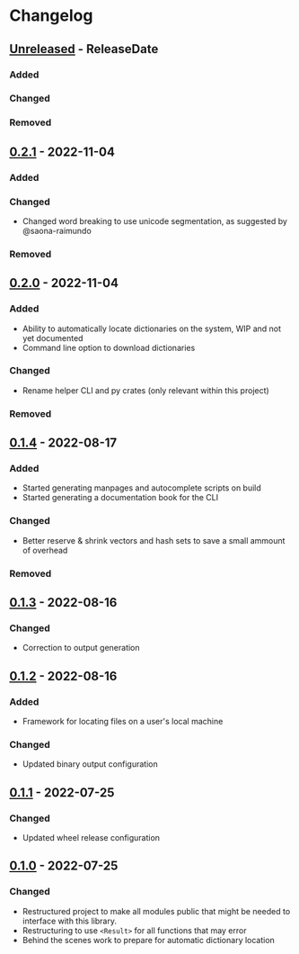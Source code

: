 # Changelog

<!-- next-header -->

## [Unreleased] - ReleaseDate

### Added

### Changed

### Removed



## [0.2.1] - 2022-11-04

### Added

### Changed

- Changed word breaking to use unicode segmentation, as suggested by @saona-raimundo

### Removed



## [0.2.0] - 2022-11-04

### Added

- Ability to automatically locate dictionaries on the system, WIP and not yet
  documented
- Command line option to download dictionaries

### Changed

- Rename helper CLI and py crates (only relevant within this project)

### Removed



## [0.1.4] - 2022-08-17

### Added

- Started generating manpages and autocomplete scripts on build
- Started generating a documentation book for the CLI

### Changed

- Better reserve & shrink vectors and hash sets to save a small ammount of
  overhead

### Removed



## [0.1.3] - 2022-08-16

### Changed

- Correction to output generation



## [0.1.2] - 2022-08-16

### Added

- Framework for locating files on a user's local machine

### Changed

- Updated binary output configuration



## [0.1.1] - 2022-07-25

### Changed

- Updated wheel release configuration



## [0.1.0] - 2022-07-25

### Changed

- Restructured project to make all modules public that might be needed to
  interface with this library.
- Restructuring to use `<Result>` for all functions that may error
- Behind the scenes work to prepare for automatic dictionary location

<!-- next-url -->
[Unreleased]: https://github.com/pluots/stringmetrics/compare/v0.2.1...HEAD
[0.2.1]: https://github.com/pluots/stringmetrics/compare/v0.2.0...v0.2.1
[0.2.0]: https://github.com/pluots/stringmetrics/compare/v0.1.4...v0.2.0
[0.1.4]: https://github.com/pluots/stringmetrics/compare/v0.1.3...v0.1.4
[0.1.3]: https://github.com/pluots/stringmetrics/compare/v0.1.2...v0.1.3
[0.1.2]: https://github.com/pluots/stringmetrics/compare/v0.1.1...v0.1.2
[0.1.1]: https://github.com/pluots/stringmetrics/compare/v0.1.0...v0.1.1
[0.1.0]: https://github.com/pluots/zspell/compare/v0.0.1...v0.1.0
